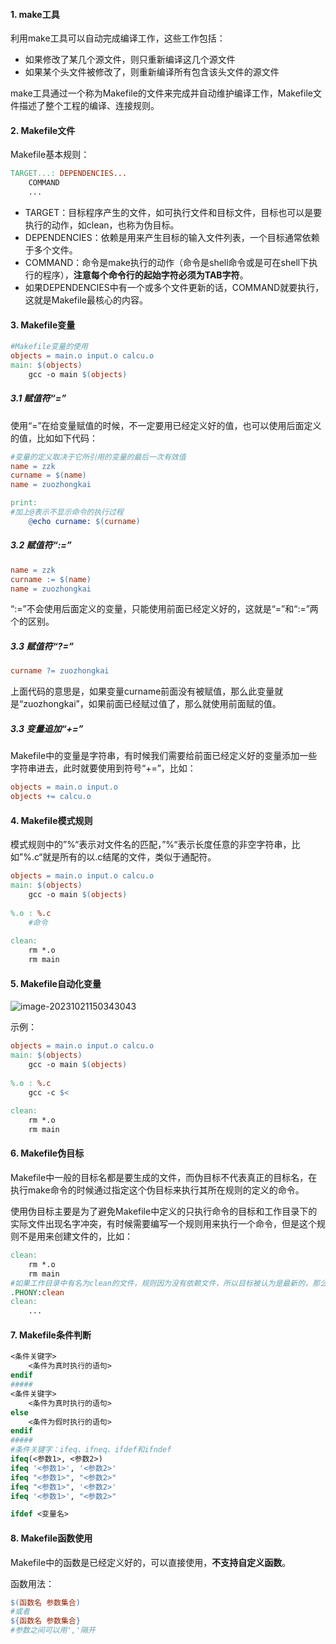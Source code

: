 #### 1. make工具

利用make工具可以自动完成编译工作，这些工作包括：

- 如果修改了某几个源文件，则只重新编译这几个源文件
- 如果某个头文件被修改了，则重新编译所有包含该头文件的源文件

make工具通过一个称为Makefile的文件来完成并自动维护编译工作，Makefile文件描述了整个工程的编译、连接规则。

#### 2. Makefile文件

Makefile基本规则：

```makefile
TARGET...: DEPENDENCIES...
	COMMAND
	...
```

- TARGET：目标程序产生的文件，如可执行文件和目标文件，目标也可以是要执行的动作，如clean，也称为伪目标。
- DEPENDENCIES：依赖是用来产生目标的输入文件列表，一个目标通常依赖于多个文件。
- COMMAND：命令是make执行的动作（命令是shell命令或是可在shell下执行的程序），**注意每个命令行的起始字符必须为TAB字符**。
- 如果DEPENDENCIES中有一个或多个文件更新的话，COMMAND就要执行，这就是Makefile最核心的内容。

#### 3. Makefile变量

```makefile
#Makefile变量的使用
objects = main.o input.o calcu.o
main: $(objects)
	gcc -o main $(objects)
```

##### 3.1 赋值符“=”

使用“=”在给变量赋值的时候，不一定要用已经定义好的值，也可以使用后面定义的值，比如如下代码：

```makefile
#变量的定义取决于它所引用的变量的最后一次有效值
name = zzk
curname = $(name)
name = zuozhongkai

print:
#加上@表示不显示命令的执行过程
	@echo curname: $(curname)
```

##### 3.2 赋值符“:=”

```makefile
name = zzk
curname := $(name)
name = zuozhongkai
```

“:=”不会使用后面定义的变量，只能使用前面已经定义好的，这就是“=”和“:=”两个的区别。

##### 3.3 赋值符“?=”

```makefile
curname ?= zuozhongkai
```

上面代码的意思是，如果变量curname前面没有被赋值，那么此变量就是“zuozhongkai”，如果前面已经赋过值了，那么就使用前面赋的值。

##### 3.3 变量追加“+=”

Makefile中的变量是字符串，有时候我们需要给前面已经定义好的变量添加一些字符串进去，此时就要使用到符号“+=”，比如：

```makefile
objects = main.o input.o
objects += calcu.o
```

#### 4. Makefile模式规则

模式规则中的”%“表示对文件名的匹配，”%“表示长度任意的非空字符串，比如”%.c“就是所有的以.c结尾的文件，类似于通配符。

```makefile
objects = main.o input.o calcu.o
main: $(objects)
	gcc -o main $(objects)
	
%.o : %.c
	#命令
	
clean:
	rm *.o
	rm main
```

#### 5. Makefile自动化变量

![image-20231021150343043](E:\ZDYZ_Linux\ZDYZ_Linux\image-20231021150343043.png)

示例：

```makefile
objects = main.o input.o calcu.o
main: $(objects)
	gcc -o main $(objects)
	
%.o : %.c
	gcc -c $<
	
clean:
	rm *.o
	rm main
```

#### 6. Makefile伪目标

Makefile中一般的目标名都是要生成的文件，而伪目标不代表真正的目标名，在执行make命令的时候通过指定这个伪目标来执行其所在规则的定义的命令。

使用伪目标主要是为了避免Makefile中定义的只执行命令的目标和工作目录下的实际文件出现名字冲突，有时候需要编写一个规则用来执行一个命令，但是这个规则不是用来创建文件的，比如：

```makefile
clean:
	rm *.o
	rm main
#如果工作目录中有名为clean的文件，规则因为没有依赖文件，所以目标被认为是最新的，那么后面的rm命令就不会执行，此时可以把clean声明为伪目标
.PHONY:clean
clean:
	...
```

#### 7. Makefile条件判断

```makefile
<条件关键字>
	<条件为真时执行的语句>
endif
#####
<条件关键字>
	<条件为真时执行的语句>
else
	<条件为假时执行的语句>
endif
#####
#条件关键字：ifeq、ifneq、ifdef和ifndef
ifeq(<参数1>, <参数2>)
ifeq '<参数1>', '<参数2>'
ifeq "<参数1>", "<参数2>"
ifeq "<参数1>", '<参数2>'
ifeq '<参数1>', "<参数2>"

ifdef <变量名>
```

#### 8. Makefile函数使用

Makefile中的函数是已经定义好的，可以直接使用，**不支持自定义函数**。

函数用法：

```makefile
$(函数名 参数集合)
#或者
${函数名 参数集合}
#参数之间可以用','隔开
```

